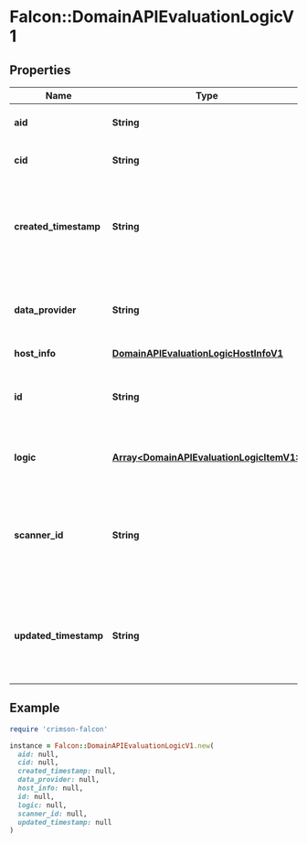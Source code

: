 # Falcon::DomainAPIEvaluationLogicV1

## Properties

| Name | Type | Description | Notes |
| ---- | ---- | ----------- | ----- |
| **aid** | **String** | Refers to an asset identifier | [optional] |
| **cid** | **String** | Refers to a customer identifier | [optional] |
| **created_timestamp** | **String** | Refers to a point in time when evaluation logic data was created in the system | [optional] |
| **data_provider** | **String** | Refers to a label given to the entity that provided this data | [optional] |
| **host_info** | [**DomainAPIEvaluationLogicHostInfoV1**](DomainAPIEvaluationLogicHostInfoV1.md) |  | [optional] |
| **id** | **String** | Contains a unique identifier for the evaluation logic |  |
| **logic** | [**Array&lt;DomainAPIEvaluationLogicItemV1&gt;**](DomainAPIEvaluationLogicItemV1.md) | Refers to the actual evaluation logic data | [optional] |
| **scanner_id** | **String** | Refers to the identifier of the scanner that generated the evaluation logic | [optional] |
| **updated_timestamp** | **String** | Refers to a point in time when evaluation logic data was updated in the system | [optional] |

## Example

```ruby
require 'crimson-falcon'

instance = Falcon::DomainAPIEvaluationLogicV1.new(
  aid: null,
  cid: null,
  created_timestamp: null,
  data_provider: null,
  host_info: null,
  id: null,
  logic: null,
  scanner_id: null,
  updated_timestamp: null
)
```

